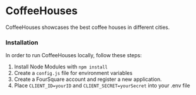 # CoffeeHouses
CoffeeHouses showcases the best coffee houses in different cities.

### Installation
In order to run CoffeeHouses locally, follow these steps:

1. Install Node Modules with `npm install`
2. Create a `config.js` file for environment variables
3. Create a FourSquare account and register a new application.
4. Place `CLIENT_ID=yourID` and `CLIENT_SECRET=yourSecret` into your .env file
